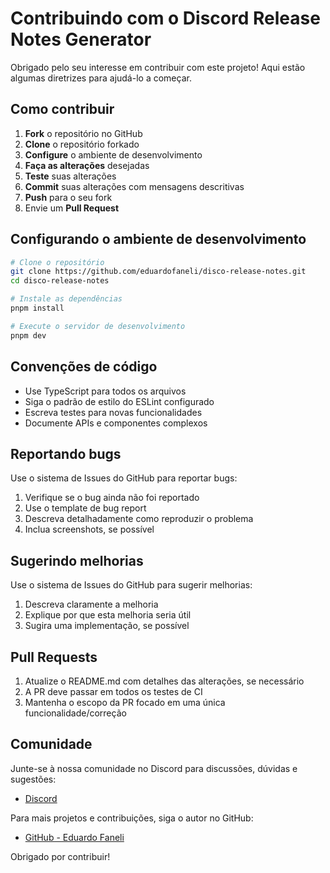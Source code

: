 # Contribuindo com o Discord Release Notes Generator

Obrigado pelo seu interesse em contribuir com este projeto! Aqui estão algumas diretrizes para ajudá-lo a começar.

## Como contribuir

1. **Fork** o repositório no GitHub
2. **Clone** o repositório forkado
3. **Configure** o ambiente de desenvolvimento
4. **Faça as alterações** desejadas
5. **Teste** suas alterações
6. **Commit** suas alterações com mensagens descritivas
7. **Push** para o seu fork
8. Envie um **Pull Request**

## Configurando o ambiente de desenvolvimento

```bash
# Clone o repositório
git clone https://github.com/eduardofaneli/disco-release-notes.git
cd disco-release-notes

# Instale as dependências
pnpm install

# Execute o servidor de desenvolvimento
pnpm dev
```

## Convenções de código

- Use TypeScript para todos os arquivos
- Siga o padrão de estilo do ESLint configurado
- Escreva testes para novas funcionalidades
- Documente APIs e componentes complexos

## Reportando bugs

Use o sistema de Issues do GitHub para reportar bugs:

1. Verifique se o bug ainda não foi reportado
2. Use o template de bug report
3. Descreva detalhadamente como reproduzir o problema
4. Inclua screenshots, se possível

## Sugerindo melhorias

Use o sistema de Issues do GitHub para sugerir melhorias:

1. Descreva claramente a melhoria
2. Explique por que esta melhoria seria útil
3. Sugira uma implementação, se possível

## Pull Requests

1. Atualize o README.md com detalhes das alterações, se necessário
2. A PR deve passar em todos os testes de CI
3. Mantenha o escopo da PR focado em uma única funcionalidade/correção

## Comunidade

Junte-se à nossa comunidade no Discord para discussões, dúvidas e sugestões:
- [Discord](https://discord.gg/Hhp7TE5U)

Para mais projetos e contribuições, siga o autor no GitHub:
- [GitHub - Eduardo Faneli](https://github.com/eduardofaneli)

Obrigado por contribuir!
